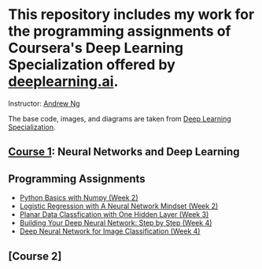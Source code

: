 # This repository includes my work for the programming assignments of Coursera's Deep Learning Specialization offered by [deeplearning.ai](https://www.deeplearning.ai/).
Instructor: [Andrew Ng](https://www.andrewng.org/)

The base code, images, and diagrams are taken from [Deep Learning Specialization](https://www.coursera.org/specializations/deep-learning).

## [Course 1](https://www.coursera.org/learn/neural-networks-deep-learning?specialization=deep-learning): Neural Networks and Deep Learning
## Programming Assignments
* [Python Basics with Numpy (Week 2)](https://nbviewer.org/github/utkuozbudak/Coursera-Deep-Learning-Specialization/blob/main/Neural%20Networks%20and%20Deep%20Learning/Week%202/Python%20Basics%20with%20Numpy/Python_Basics_with_Numpy.ipynb)
* [Logistic Regression with A Neural Network Mindset (Week 2)](https://nbviewer.org/github/utkuozbudak/Coursera-Deep-Learning-Specialization/blob/main/Neural%20Networks%20and%20Deep%20Learning/Week%202/Logistic%20Regression%20with%20A%20Neural%20Network%20Mindset/Logistic_Regression_with_a_Neural_Network_mindset.ipynb)
* [Planar Data Classfication with One Hidden Layer (Week 3)](https://nbviewer.org/github/utkuozbudak/Coursera-Deep-Learning-Specialization/blob/main/Neural%20Networks%20and%20Deep%20Learning/Week%203%20/Planar%20Data%20Classification/Planar_data_classification_with_one_hidden_layer.ipynb)
* [Building Your Deep Neural Network: Step by Step (Week 4)](https://nbviewer.org/github/utkuozbudak/Coursera-Deep-Learning-Specialization/blob/main/Neural%20Networks%20and%20Deep%20Learning/Week%204/Building%20Your%20Deep%20Neural%20Network/Building_your_Deep_Neural_Network_Step_by_Step.ipynb)
* [Deep Neural Network for Image Classification (Week 4)](https://nbviewer.org/github/utkuozbudak/Coursera-Deep-Learning-Specialization/blob/main/Neural%20Networks%20and%20Deep%20Learning/Week%204/Deep%20Neural%20Network%20for%20Image%20Classification/Deep%20Neural%20Network%20-%20Application.ipynb)

## [Course 2]

